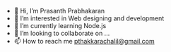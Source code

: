 - 👋 Hi, I’m Prasanth Prabhakaran
- 👀 I’m interested in Web designing and development
- 🌱 I’m currently learning Node.js
- 💞️ I’m looking to collaborate on ...
- 📫 How to reach me pthakkarachalil@gmail.com

<!---
PthPbkn/PthPbkn is a ✨ special ✨ repository because its `README.md` (this file) appears on your GitHub profile.
You can click the Preview link to take a look at your changes.
--->
